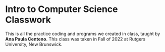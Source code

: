 # Intro to Computer Science Classwork
This is all the practice coding and programs we created in class, taught by **Ana Paula Centeno**.
This class was taken in Fall of 2022 at Rutgers University, New Brunswick.
